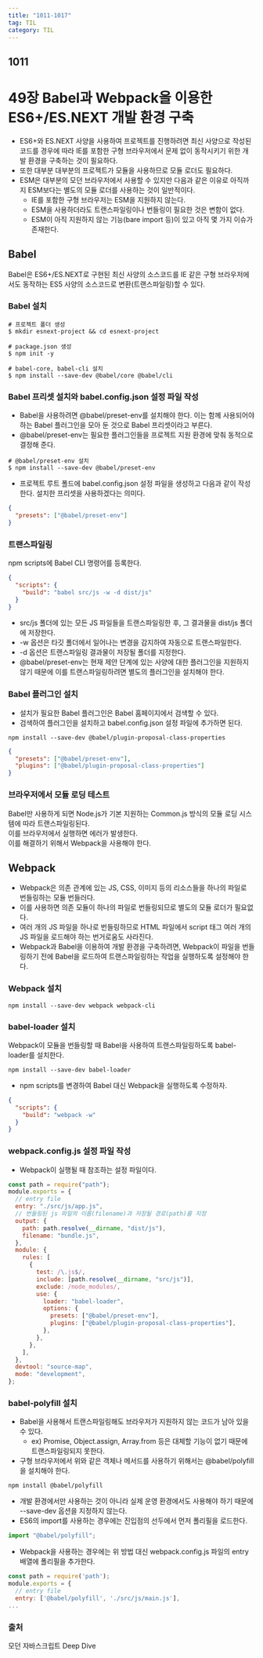 ```yaml
---
title: "1011-1017"
tag: TIL
category: TIL
---
```


## 1011

# 49장 Babel과 Webpack을 이용한 ES6+/ES.NEXT 개발 환경 구축

- ES6+와 ES.NEXT 사양을 사용하여 프로젝트를 진행하려면 최신 사양으로 작성된 코드를 경우에 따라 IE를 포함한 구형 브라우저에서 문제 없이 동작시키기 위한 개발 환경을 구축하는 것이 필요하다.
- 또한 대부분 대부분의 프로젝트가 모듈을 사용하므로 모듈 로더도 필요하다.
- ESM은 대부분의 모던 브라우저에서 사용할 수 있지만 다음과 같은 이유로 아직까지 ESM보다는 별도의 모듈 로더를 사용하는 것이 일반적이다.
  - IE를 포함한 구형 브라우저는 ESM을 지원하지 않는다.
  - ESM을 사용하더라도 트랜스파일링이나 번들링이 필요한 것은 변함이 없다.
  - ESM이 아직 지원하지 않는 기능(bare import 등)이 있고 아직 몇 가지 이슈가 존재한다.

## Babel

Babel은 ES6+/ES.NEXT로 구현된 최신 사양의 소스코드를 IE 같은 구형 브라우저에서도 동작하는 ES5 사양의 소스코드로 변환(트랜스파일링)할 수 있다.

### Babel 설치

```shell
# 프로젝트 폴더 생성
$ mkdir esnext-project && cd esnext-project

# package.json 생성
$ npm init -y

# babel-core, babel-cli 설치
$ npm install --save-dev @babel/core @babel/cli
```

### Babel 프리셋 설치와 babel.config.json 설정 파일 작성

- Babel을 사용하려면 @babel/preset-env를 설치해야 한다. 이는 함께 사용되어야 하는 Babel 플러그인을 모아 둔 것으로 Babel 프리셋이라고 부른다.
- @babel/preset-env는 필요한 플러그인들을 프로젝트 지원 환경에 맞춰 동적으로 결정해 준다.

```shell
# @babel/preset-env 설치
$ npm install --save-dev @babel/preset-env
```

- 프로젝트 루트 폴드에 babel.config.json 설정 파일을 생성하고 다음과 같이 작성한다. 설치한 프리셋을 사용하겠다는 의미다.

```json
{
  "presets": ["@babel/preset-env"]
}
```

### 트랜스파일링

npm scripts에 Babel CLI 명령어를 등록한다.

```json
{
  "scripts": {
    "build": "babel src/js -w -d dist/js"
  }
}
```

- src/js 폴더에 있는 모든 JS 파일들을 트랜스파일링한 후, 그 결과물을 dist/js 폴더에 저장한다.
- -w 옵션은 타깃 폴더에서 일어나는 변경을 감지하여 자동으로 트랜스파일한다.
- -d 옵션은 트랜스파일링 결과물이 저장될 폴더를 지정한다.
- @babel/preset-env는 현재 제안 단계에 있는 사양에 대한 플러그인을 지원하지 않기 때문에 이를 트랜스파일링하려면 별도의 플러그인을 설치해야 한다.

### Babel 플러그인 설치

- 설치가 필요한 Babel 플러그인은 Babel 홈페이지에서 검색할 수 있다.
- 검색하여 플러그인을 설치하고 babel.config.json 설정 파일에 추가하면 된다.

```shell
npm install --save-dev @babel/plugin-proposal-class-properties
```

```json
{
  "presets": ["@babel/preset-env"],
  "plugins": ["@babel/plugin-proposal-class-properties"]
}
```

### 브라우저에서 모듈 로딩 테스트

Babel만 사용하게 되면 Node.js가 기본 지원하는 Common.js 방식의 모듈 로딩 시스템에 따라 트랜스파일링된다.  
이를 브라우저에서 실행하면 에러가 발생한다.  
 이를 해결하기 위해서 Webpack을 사용해야 한다.

## Webpack

- Webpack은 의존 관계에 있는 JS, CSS, 이미지 등의 리소스들을 하나의 파일로 번들링하는 모듈 번들러다.
- 이를 사용하면 의존 모듈이 하나의 파일로 번들링되므로 별도의 모듈 로더가 필요없다.
- 여러 개의 JS 파일을 하나로 번들링하므로 HTML 파일에서 script 태그 여러 개의 JS 파일을 로드해야 하는 번거로움도 사라진다.
- Webpack과 Babel을 이용하여 개발 환경을 구축하려면, Webpack이 파일을 번들링하기 전에 Babel을 로드하여 트랜스파일링하는 작업을 실행하도록 설정해야 한다.

### Webpack 설치

```shell
npm install --save-dev webpack webpack-cli
```

### babel-loader 설치

Webpack이 모듈을 번들링할 때 Babel을 사용하여 트랜스파일링하도록 babel-loader를 설치한다.

```shell
npm install --save-dev babel-loader
```

- npm scripts를 변경하여 Babel 대신 Webpack을 실행하도록 수정하자.

```json
{
  "scripts": {
    "build": "webpack -w"
  }
}
```

### webpack.config.js 설정 파일 작성

- Webpack이 실행될 때 참조하는 설정 파일이다.

```javascript
const path = require("path");
module.exports = {
  // entry file
  entry: "./src/js/app.js",
  // 번들링된 js 파일의 이름(filename)과 저장될 경로(path)를 지정
  output: {
    path: path.resolve(__dirname, "dist/js"),
    filename: "bundle.js",
  },
  module: {
    rules: [
      {
        test: /\.js$/,
        include: [path.resolve(__dirname, "src/js")],
        exclude: /node_modules/,
        use: {
          loader: "babel-loader",
          options: {
            presets: ["@babel/preset-env"],
            plugins: ["@babel/plugin-proposal-class-properties"],
          },
        },
      },
    ],
  },
  devtool: "source-map",
  mode: "development",
};
```

### babel-polyfill 설치

- Babel을 사용해서 트랜스파일링해도 브라우저가 지원하지 않는 코드가 남아 있을 수 있다.
  - ex) Promise, Object.assign, Array.from 등은 대체할 기능이 없기 때문에 트랜스파일링되지 못한다.
- 구형 브라우저에서 위와 같은 객체나 메서드를 사용하기 위해서는 @babel/polyfill을 설치해야 한다.

```shell
npm install @babel/polyfill
```

- 개발 환경에서만 사용하는 것이 아니라 실제 운영 환경에서도 사용해야 하기 때문에 --save-dev 옵션을 지정하지 않는다.
- ES6의 import를 사용하는 경우에는 진입점의 선두에서 먼저 폴리필을 로드한다.

```javascript
import "@babel/polyfill";
```

- Webpack을 사용하는 경우에는 위 방법 대신 webpack.config.js 파일의 entry 배열에 폴리필을 추가한다.

```javascript
const path = require('path');
module.exports = {
  // entry file
  entry: ['@babel/polyfill', './src/js/main.js'],
...
```

### 출처

모던 자바스크립트 Deep Dive
